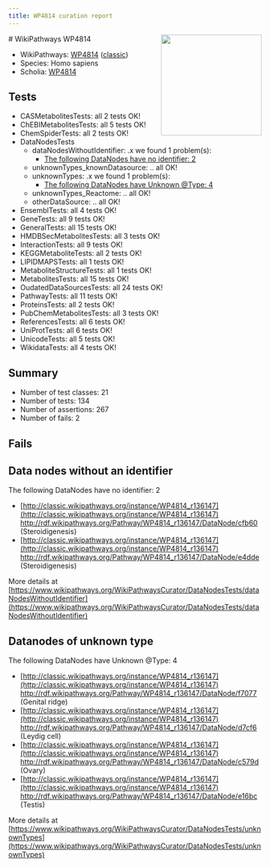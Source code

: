 ```yaml
---
title: WP4814 curation report
---
```


<img style="float: right; width: 200px" src="https://upload.wikimedia.org/wikipedia/commons/thumb/8/83/Wplogo_with_text_500.png/640px-Wplogo_with_text_500.png" />
# WikiPathways WP4814

* WikiPathways: [WP4814](https://wikipathways.org/pathways/WP4814) ([classic](https://classic.wikipathways.org/instance/WP4814))
* Species: Homo sapiens
* Scholia: [WP4814](https://scholia.toolforge.org/wikipathways/WP4814)
## Tests
* CASMetabolitesTests: all 2 tests OK!
* ChEBIMetabolitesTests: all 5 tests OK!
* ChemSpiderTests: all 2 tests OK!
* DataNodesTests
    * dataNodesWithoutIdentifier: .x we found 1 problem(s):
        * [The following DataNodes have no identifier: 2](#d2d32fa1)
    * unknownTypes_knownDatasource: .. all OK!
    * unknownTypes: .x we found 1 problem(s):
        * [The following DataNodes have Unknown @Type: 4](#839973e2)
    * unknownTypes_Reactome: .. all OK!
    * otherDataSource: .. all OK!
* EnsemblTests: all 4 tests OK!
* GeneTests: all 9 tests OK!
* GeneralTests: all 15 tests OK!
* HMDBSecMetabolitesTests: all 3 tests OK!
* InteractionTests: all 9 tests OK!
* KEGGMetaboliteTests: all 2 tests OK!
* LIPIDMAPSTests: all 1 tests OK!
* MetaboliteStructureTests: all 1 tests OK!
* MetabolitesTests: all 15 tests OK!
* OudatedDataSourcesTests: all 24 tests OK!
* PathwayTests: all 11 tests OK!
* ProteinsTests: all 2 tests OK!
* PubChemMetabolitesTests: all 3 tests OK!
* ReferencesTests: all 6 tests OK!
* UniProtTests: all 6 tests OK!
* UnicodeTests: all 5 tests OK!
* WikidataTests: all 4 tests OK!


## Summary

* Number of test classes: 21
* Number of tests: 134
* Number of assertions: 267
* Number of fails: 2

## Fails

<a name="d2d32fa1" />

## Data nodes without an identifier

The following DataNodes have no identifier: 2

* [http://classic.wikipathways.org/instance/WP4814_r136147](http://classic.wikipathways.org/instance/WP4814_r136147) http://rdf.wikipathways.org/Pathway/WP4814_r136147/DataNode/cfb60 (Steroidigenesis)
* [http://classic.wikipathways.org/instance/WP4814_r136147](http://classic.wikipathways.org/instance/WP4814_r136147) http://rdf.wikipathways.org/Pathway/WP4814_r136147/DataNode/e4dde (Steroidigenesis)


More details at [https://www.wikipathways.org/WikiPathwaysCurator/DataNodesTests/dataNodesWithoutIdentifier](https://www.wikipathways.org/WikiPathwaysCurator/DataNodesTests/dataNodesWithoutIdentifier)

<a name="839973e2" />

## Datanodes of unknown type

The following DataNodes have Unknown @Type: 4

* [http://classic.wikipathways.org/instance/WP4814_r136147](http://classic.wikipathways.org/instance/WP4814_r136147) http://rdf.wikipathways.org/Pathway/WP4814_r136147/DataNode/f7077 (Genital ridge)
* [http://classic.wikipathways.org/instance/WP4814_r136147](http://classic.wikipathways.org/instance/WP4814_r136147) http://rdf.wikipathways.org/Pathway/WP4814_r136147/DataNode/d7cf6 (Leydig cell)
* [http://classic.wikipathways.org/instance/WP4814_r136147](http://classic.wikipathways.org/instance/WP4814_r136147) http://rdf.wikipathways.org/Pathway/WP4814_r136147/DataNode/c579d (Ovary)
* [http://classic.wikipathways.org/instance/WP4814_r136147](http://classic.wikipathways.org/instance/WP4814_r136147) http://rdf.wikipathways.org/Pathway/WP4814_r136147/DataNode/e16bc (Testis)


More details at [https://www.wikipathways.org/WikiPathwaysCurator/DataNodesTests/unknownTypes](https://www.wikipathways.org/WikiPathwaysCurator/DataNodesTests/unknownTypes)

